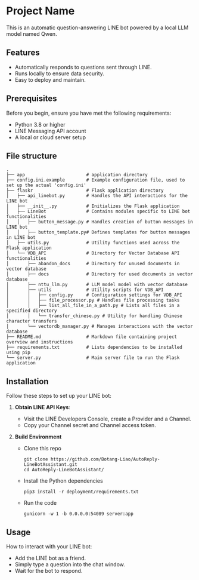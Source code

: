 # Project Name

This is an automatic question-answering LINE bot powered by a local LLM model named Qwen.

## Features

- Automatically responds to questions sent through LINE.
- Runs locally to ensure data security.
- Easy to deploy and maintain.

## Prerequisites
Before you begin, ensure you have met the following requirements:

- Python 3.8 or higher
- LINE Messaging API account
- A local or cloud server setup
## File structure
```
.
├── app                       # application directory
├── config.ini.example        # Example configuration file, used to set up the actual 'config.ini'
├── flaskr                    # Flask application directory
│   ├── api_linebot.py        # Handles the API interactions for the LINE bot
│   ├── __init__.py           # Initializes the Flask application
│   ├── LineBot               # Contains modules specific to LINE bot functionalities
│   │   ├── button_message.py # Handles creation of button messages in LINE bot
│   │   ├── button_template.py# Defines templates for button messages in LINE bot
│   ├── utils.py              # Utility functions used across the Flask application
│   └── VDB_API               # Directory for Vector Database API functionalities
│       ├── abandon_docs      # Directory for unused documents in vector database
│       ├── docs              # Directory for used documents in vector database
│       ├── nttu_llm.py       # LLM model model with vector database
│       ├── utils             # Utility scripts for VDB_API
│       │   ├── config.py     # Configuration settings for VDB_API
│       │   ├── file_processor.py # Handles file processing tasks
│       │   ├── list_all_file_in_a_path.py # Lists all files in a specified directory
│       │   └── transfer_chinese.py # Utility for handling Chinese character transfers
│       └── vectordb_manager.py # Manages interactions with the vector database
├── README.md                 # Markdown file containing project overview and instructions
├── requirements.txt          # Lists dependencies to be installed using pip
└── server.py                 # Main server file to run the Flask application

```
## Installation

Follow these steps to set up your LINE bot:

1. **Obtain LINE API Keys**:
   - Visit the LINE Developers Console, create a Provider and a Channel.
   - Copy your Channel secret and Channel access token.

2. **Build Environment**

    - Clone this repo
        ```
        git clone https://github.com/Botang-Liao/AutoReply-LineBotAssistant.git
        cd AutoReply-LineBotAssistant/
        ```
    - Install the Python dependencies
        ```
        pip3 install -r deployment/requirements.txt
        ```
    - Run the code
        ```
        gunicorn -w 1 -b 0.0.0.0:54089 server:app    
        ```

## Usage

How to interact with your LINE bot:

- Add the LINE bot as a friend.
- Simply type a question into the chat window.
- Wait for the bot to respond.

